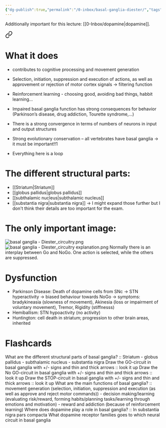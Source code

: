 ```yaml
---
{"dg-publish":true,"permalink":"/0-inbox/basal-ganglia-diester/","tags":["uni/fmb/basalGanglia"]}
---
```


Additionally important for this lecture: [[0-Inbox/dopamine\|dopamine]].

<div class="transclusion internal-embed is-loaded"><a class="markdown-embed-link" href="/0-inbox/basal-ganglia/" aria-label="Open link"><svg xmlns="http://www.w3.org/2000/svg" width="24" height="24" viewBox="0 0 24 24" fill="none" stroke="currentColor" stroke-width="2" stroke-linecap="round" stroke-linejoin="round" class="svg-icon lucide-link"><path d="M10 13a5 5 0 0 0 7.54.54l3-3a5 5 0 0 0-7.07-7.07l-1.72 1.71"></path><path d="M14 11a5 5 0 0 0-7.54-.54l-3 3a5 5 0 0 0 7.07 7.07l1.71-1.71"></path></svg></a><div class="markdown-embed">




# What it does
- contributes to cognitive processing and movement generation
- Selection, initiation, suppression and execution of actions, as well as approvement  or rejection of motor cortex signals → filtering function
- Reinforcement learning - choosing good, avoiding bad things, habbit learning…
- Impaired basal ganglia function has strong consequences for behavior (Parkinson’s disease, drug addiction, Tourette syndrome,…)

- There is a strong convergence in terms of numbers of neurons in input and output structures
- Strong evolutionary conservation – all vertebrates have basal ganglia → it must be important!!1
- Everything here is a loop
# The different structural parts:
- [[Striatum\|Striatum]]
- [[globus pallidus\|globus pallidus]]
- [[subthalamic nucleus\|subthalamic nucleus]]
- [[substantia nigra\|substantia nigra]]
→ I might expand those further but I don't think their details are too important for the exam.
# The only important image:
![basal ganglia - Diester_circuitry.png](/img/user/7-notes/knowledge/images/basal%20ganglia%20-%20Diester_circuitry.png)
![basal ganglia - Diester_circuitry explanation.png](/img/user/7-notes/knowledge/images/basal%20ganglia%20-%20Diester_circuitry%20explanation.png)
Normally there is an interplay between Go and NoGo. One action is selected, while the others are suppressed.
# Dysfunction
- Parkinson Disease: Death of dopamine cells from SNc → STN hyperactivity → biased behaviour towards NoGo → symptoms: bradykineasia (slowness of movement), Akinesia (loss or impairment of voluntary movement), Tremor, Rigidity (stiffnesss)
- Hemiballism: STN hypoactivity (no activity)
- Huntington: cell death in striatum; progression to other brain areas, inherited



# Flashcards
What are the different structural parts of basal ganglia? :: Striatum - globus pallidus - subthalamic nucleus - substantia nigra
Draw the GO-circuit in basal ganglia with +/- signs and thin and thick arrows :: look it up
Draw the No GO-circuit in basal ganglia with +/- signs and thin and thick arrows :: look it up
Draw the STOP-circuit in basal ganglia with +/- signs and thin and thick arrows :: look it up
What are the main functions of basal ganglia? :: movement generation (selection, initiation, suppression and execution (as well as approve and reject motor commands)) - decision making/learning (evaluating risk/reward, forming habits/planning tasks/learning through emotions and motivation) - reward and addiction (because of reinforcement learning)
Where does dopamine play a role in basal ganglia? :: In substantia nigra pars compacta
What dopamine receptor families goes to which neural circuit in basal ganglia

</div></div>

